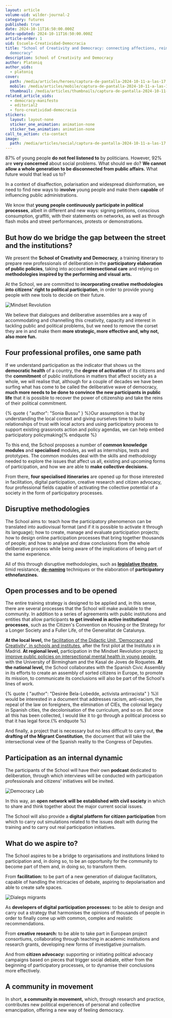 ```yaml
---
layout: article
volume-uid: wilder-journal-2
category: futures
published: true
date: 2024-10-11T16:50:00.000Z
date-updated: 2024-10-11T16:50:00.000Z
article-order: 1
uid: Escuela-Creatividad-Democracia
title: "School of Creativity and Democracy: connecting affections, reimagining
  democracy"
description: School of Creativity and Democracy
author: Platoniq
author_uids:
  - platoniq
cover:
  path: /media/articles/heroes/captura-de-pantalla-2024-10-11-a-las-17.03.21.png
  mobile: /media/articles/mobile/captura-de-pantalla-2024-10-11-a-las-17.03.21.png
  thumbnail: /media/articles/thumbnails/captura-de-pantalla-2024-10-11-a-las-17.03.21.png
related_article_uids:
  - democracy-manifesto
  - editorial2
  - foro-creatividad-democracia
stickers:
  layout: layout-none
  sticker_one_animation: animation-none
  sticker_two_animation: animation-none
call_to_action: cta-contact
image:
  path: /media/articles/social/captura-de-pantalla-2024-10-11-a-las-17.03.21.png
---
```

87% of young people **do not feel listened to** by politicians. However, 92% are **very concerned** about social problems. What should we do? **We cannot allow a whole generation to be disconnected from public affairs.** What future would that lead us to?

In a context of disaffection, polarisation and widespread disinformation, we need to find new ways to i**nvolve** young people and make them **capable** of influencing public administrations.

We know that **young people continuously participate in political processes**, albeit in different and new ways: signing petitions, conscious consumption, graffiti, with their statements on networks, as well as through flash mobs and street performances, protests or demonstrations.

## But how do we bridge the gap between the street and the institutions?

We present the **School of Creativity and Democracy**, a training itinerary to prepare new professionals of deliberation in the **participatory elaboration of public policies**, taking into account **intersectional care** and relying on **methodologies inspired by the performing and visual arts.** 

At the School, we are committed to **incorporating creative methodologies into citizens' right to political participation**, in order to provide young people with new tools to decide on their future.

![Mindset Revolution](/media/idea_camp_2017_iv_0002.jpg "MR")

We believe that dialogues and deliberative assemblies are a way of accommodating and channelling this creativity, capacity and interest in tackling public and political problems, but we need to remove the corset they are in and make them **more strategic, more effective and, why not, also more fun.**

## Four professional profiles, one same path

If we understand participation as the indicator that shows us the **democratic health** of a country, the **degree of activation** of its citizens and the **commitment** of public institutions in matters that affect society as a whole, we will realise that, although for a couple of decades we have been surfing what has come to be called the deliberative wave of democracy, **much more needs to be done to convince the new participants in public life** that it is possible to recover the power of citizenship and take the reins of their political commitment.

{% quote { "author": "Sonia Bussu" } %}Our assumption is that by understanding the local context and giving ourselves time to build relationships of trust with local actors and using participatory process to support existing grassroots action and policy agendas, we can help embed participatory policymaking{% endquote %}

To this end, the School proposes a number of **common knowledge modules** and **specialised** modules, as well as internships, tests and prototypes. The common modules deal with the skills and methodology needed to explore the issues that affect us all, existing and upcoming forms of participation, and how we are able to **make collective decisions.** 

From there, **four specialised itineraries** are opened up for those interested in facilitation, digital participation, creative research and citizen advocacy, four professional fields capable of activating the collective potential of a society in the form of participatory processes.

## Disruptive methodologies

The School aims to: teach how the participatory phenomenon can be translated into audiovisual format (and if it is possible to activate it through its language); how to create, manage and evaluate participation projects; how to design online participation processes that bring together thousands of people; and how to analyse and draw conclusions from the whole deliberative process while being aware of the implications of being part of the same experience.

All of this through disruptive methodologies, such as **[legislative theatre](https://journal.platoniq.net/en/wilder-journal-1/interviews/katy-rubin/)**, timid resistance, **[de-naming](https://journal.platoniq.net/en/wilder-journal-2/stories/decisionmaking-unnaming-deliberative/)** techniques or the elaboration of **participatory ethnofanzines.**

## Open processes and to be opened

The entire training strategy is designed to be applied and, in this sense, there are several processes that the School will make available to the community. In addition to a series of agreements with public institutions and entities that allow participants **to get involved in active institutional processes**, such as the Citizen's Convention on Housing or the Strategy for a Longer Society and a Fuller Life, of the Generalitat de Catalunya.

**At the local level,** the [facilitation of the Didactic Unit, ‘Democracy and Creativity’, in schools and institutes](https://journal.platoniq.net/en/wilder-journal-2/learnings/deliberative-assemblies/), after the first pilot at the Instituto x in Madrid. **At regional level,** participation in the Mindset Revolution project [to improve public policies on intersectional mental health in young people](https://journal.platoniq.net/en/wilder-journal-2/deep-dives/intersectional-mental-health-support/), with the University of Birmingham and the Kasal de Joves de Roquetes. **At the national level,** the School collaborates with the Spanish Civic Assembly in its efforts to create an assembly of sorted citizens in Europe, to promote its mission, to communicate its conclusions will also be part of the School's lines of work. 

{% quote { "author": "Desirée Bela-Lobedde, activista antirracista" } %}I would be interested in a document that addresses racism, anti-racism, the repeal of the law on foreigners, the elimination of CIEs, the colonial legacy in Spanish cities, the decolonisation of the curriculum, and so on. But once all this has been collected, I would like it to go through a political process so that it has legal force.{% endquote %}

And finally, a project that is necessary but no less difficult to carry out, **the drafting of the Migrant Constitution**, the document that will take the intersectional view of the Spanish reality to the Congress of Deputies.

## Participation as an internal dynamic

The participants of the School will have their own **podcast** dedicated to deliberation, through which interviews will be conducted with participation professionals and citizens' initiatives will be invited.

![Democracy Lab](/media/p1075087.jpg "DM")

In this way, an **open network will be established with civil society** in which to share and think together about the major current social issues.

The School will also provide a **digital platform for citizen participation** from which to carry out simulations related to the issues dealt with during the training and to carry out real participation initiatives.

## What do we aspire to?

The School aspires to be a bridge to organisations and institutions linked to participation and, in doing so, to be an opportunity for the community to become part of them and, in doing so, to transform them. 

From **facilitation:** to be part of a new generation of dialogue facilitators, capable of handling the intricacies of debate, aspiring to depolarisation and able to create safe spaces.

![Dialegs migrants](/media/p1076729.jpg "DM")

As **developers of digital participation processes:** to be able to design and carry out a strategy that harmonises the opinions of thousands of people in order to finally come up with common, complex and realistic recommendations.

From **creative research:** to be able to take part in European project consortiums, collaborating through teaching in academic institutions and research grants, developing new forms of investigative journalism.

And from **citizen advocacy:** supporting or initiating political advocacy campaigns based on pieces that trigger social debate, either from the beginning of participatory processes, or to dynamise their conclusions more effectively.

## A community in movement

In short, **a community in movement,** which, through research and practice, contributes new political experiences of personal and collective emancipation, offering a new way of feeling democracy.
